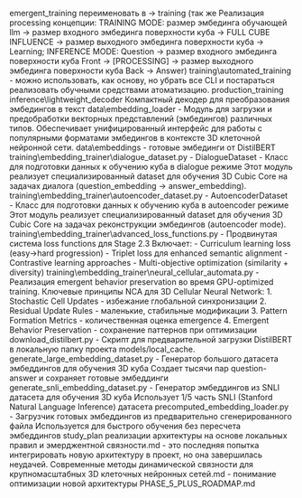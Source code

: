 emergent_training переименовать в -> training (так же Реализация processing концепции: TRAINING MODE: размер эмбединга обучающей llm → размер входного эмбединга поверхности куба → FULL CUBE INFLUENCE → размер выходного эмбединга поверхности куба → Learning; INFERENCE MODE: Question → размер входного эмбединга поверхности куба Front → [PROCESSING] → размер выходного эмбединга поверхности куба Back → Answer)
training\automated_training - можно использовать, как основу, но убрать все CLI и постараться реализовать обучными средствами атоматизацию.
production_training
inference\lightweight_decoder Компактный декодер для преобразования эмбедингов в текст
data\embedding_loader - Модуль для загрузки и предобработки векторных представлений (эмбедингов) различных типов. Обеспечивает унифицированный интерфейс для работы с популярными форматами эмбедингов в контексте 3D клеточной нейронной сети.
data\embeddings - готовые эмбединги от DistilBERT
training\embedding_trainer\dialogue_dataset.py - DialogueDataset - Класс для подготовки данных к обучению куба в dialogue режиме Этот модуль реализует специализированный dataset для обучения 3D Cubic Core на задачах диалога (question_embedding → answer_embedding).
training\embedding_trainer\autoencoder_dataset.py - AutoencoderDataset - Класс для подготовки данных к обучению куба в autoencoder режиме Этот модуль реализует специализированный dataset для обучения 3D Cubic Core на задачах реконструкции эмбедингов (autoencoder mode).
training\embedding_trainer\advanced_loss_functions.py - Продвинутая система loss functions для Stage 2.3 Включает: - Curriculum learning loss (easy→hard progression) - Triplet loss для enhanced semantic alignment - Contrastive learning approaches - Multi-objective optimization (similarity + diversity)
training\embedding_trainer\neural_cellular_automata.py - Реализация emergent behavior preservation во время GPU-optimized training. Ключевые принципы NCA для 3D Cellular Neural Network: 1. Stochastic Cell Updates - избежание глобальной синхронизации 2. Residual Update Rules - маленькие, стабильные модификации 3. Pattern Formation Metrics - количественная оценка emergence 4. Emergent Behavior Preservation - сохранение паттернов при оптимизации
download_distilbert.py - Скрипт для предварительной загрузки DistilBERT в локальную папку проекта models/local_cache.
generate_large_embedding_dataset.py - Генератор большого датасета эмбеддингов для обучения 3D куба Создает тысячи пар question-answer и сохраняет готовые эмбеддинги
generate_snli_embedding_dataset.py - Генератор эмбеддингов из SNLI датасета для обучения 3D куба Использует 1/5 часть SNLI (Stanford Natural Language Inference) датасета
precomputed_embedding_loader.py - Загрузчик готовых эмбеддингов из предварительно сгенерированного файла Используется для быстрого обучения без пересчета эмбеддингов
study_plan реализации архитектуры на основе локальных правил и эмерджентной связности.md - это последняя попытка интегрировать новую архитектуру в проект, но она завершилась неудачей.
Современные методы динамической связности для крупномасштабных 3D клеточных нейронных сетей.md - понимание оптимизации новой архитектуры
PHASE_5_PLUS_ROADMAP.md
